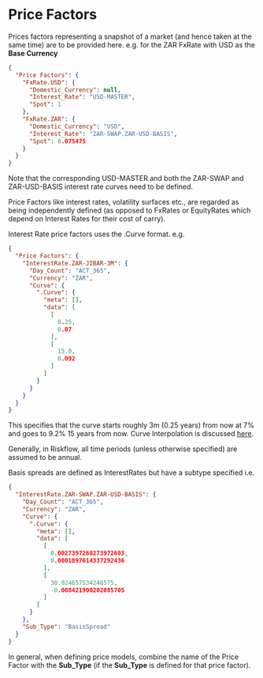 #  Price Factors

Prices factors representing a snapshot of a market (and hence taken at the same time) are to be provided
here. e.g. for the ZAR FxRate with USD as the **Base Currency**

```json
{
  "Price Factors": {
    "FxRate.USD": {
      "Domestic_Currency": null,
      "Interest_Rate": "USD-MASTER",
      "Spot": 1
    },
    "FxRate.ZAR": {
      "Domestic_Currency": "USD",
      "Interest_Rate": "ZAR-SWAP.ZAR-USD-BASIS",
      "Spot": 0.075475
    }
  }
}
```

Note that the corresponding USD-MASTER and both the ZAR-SWAP and ZAR-USD-BASIS interest rate curves
need to be defined.

Price Factors like interest rates, volatility surfaces etc., are regarded as being independently 
defined (as opposed to FxRates or EquityRates which depend on Interest Rates for their cost of carry).

Interest Rate price factors uses the .Curve format. e.g.

```json
{
  "Price Factors": {
    "InterestRate.ZAR-JIBAR-3M": {
      "Day_Count": "ACT_365",
      "Currency": "ZAR",
      "Curve": {
        ".Curve": {
          "meta": [],
          "data": [
            [
              0.25,
              0.07
            ],
            [
              15.0,
              0.092
            ]
          ]
        }
      }
    }
  }
}
```

This specifies that the curve starts roughly 3m (0.25 years) from now at 7% and goes to 9.2% 15 years
from now. Curve Interpolation is discussed [here](../theory/asset_pricing.md#interest-and-inflation-rate-interpolation).

Generally, in Riskflow, all time periods (unless otherwise specified) are assumed to be annual.

Basis spreads are defined as InterestRates but have a subtype specified i.e.

```json
{
  "InterestRate.ZAR-SWAP.ZAR-USD-BASIS": {
    "Day_Count": "ACT_365",
    "Currency": "ZAR",
    "Curve": {
      ".Curve": {
        "meta": [],
        "data": [
          [
            0.0027397260273972603,
            0.0001897614337292436
          ],
          [
            30.024657534246575,
            -0.008421900202085705
          ]
        ]
      }
    },
    "Sub_Type": "BasisSpread"
  }
}
```

In general, when defining price models, combine the name of the Price Factor with the **Sub_Type** 
(if the **Sub_Type** is defined for that price factor).

